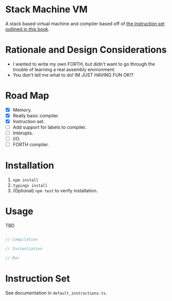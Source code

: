 # Stack Machine VM

A stack based virtual machine and compiler based off of [the instruction set outlined in this book](https://users.ece.cmu.edu/~koopman/stack_computers/sec3_2.html).


# Rationale and Design Considerations

 * I wanted to write my own FORTH, but didn't want to go through the trouble of learning a real assembly environment.
 * You don't tell me what to do! IM JUST HAVING FUN OK!?

# Road Map

 - [X] Memory.
 - [X] Really basic compiler.
 - [X] Instruction set.
 - [ ] Add support for labels to compiler.
 - [ ] Interupts.
 - [ ] I/O.
 - [ ] FORTH compiler.

# Installation

 1. `npm install`
 2. `typings install`
 3. (Optional) `npm test` to verify installation.

# Usage

TBD

```typescript

// Compilation

// Instantiation

// Run

```

# Instruction Set

See documentation in `default_instructions.ts`.